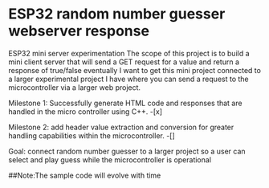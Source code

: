 # ESP32 random number guesser webserver response
 ESP32 mini server experimentation
The scope of this project is to build a mini client server that will send a GET request for a value and return a response of true/false
eventually I want to get this mini project connected to a larger experimental project I have where you can send a request to the microcontroller via a larger web project.

Milestone 1: Successfully generate HTML code and responses that are handled in the micro controller using C++. -[x]

Milestone 2: add header value extraction and conversion for greater handling capabilities within the microcontroller. -[]


Goal: connect random number guesser to a larger project so a user can select and play guess while the microcontroller is operational

##Note:The sample code will evolve with time